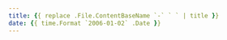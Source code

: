 ```yaml
---
title: {{ replace .File.ContentBaseName `-` ` ` | title }}
date: {{ time.Format `2006-01-02` .Date }}
---
```

